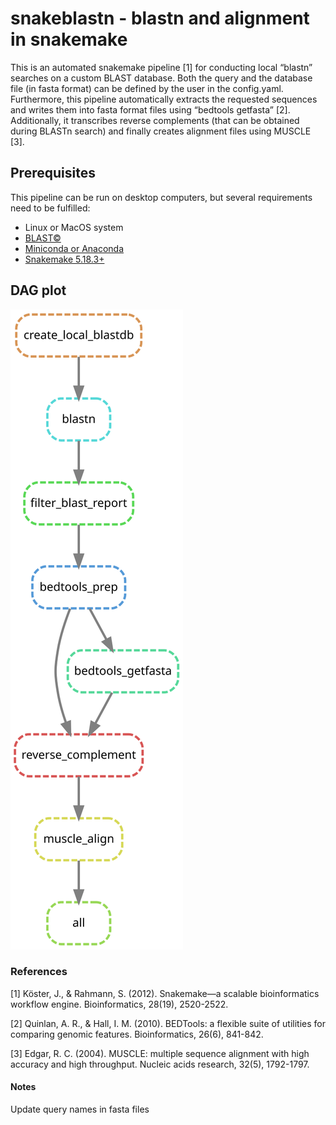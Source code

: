 # snakeblastn - blastn and alignment in snakemake

This is an automated snakemake pipeline [1] for conducting local “blastn” searches on a custom BLAST database. Both the query and the database file (in fasta format) can be defined by the user in the config.yaml. Furthermore, this pipeline automatically extracts the requested sequences and writes them into fasta format files using “bedtools getfasta” [2]. Additionally, it transcribes reverse complements (that can be obtained during BLASTn search) and finally creates alignment files using MUSCLE [3]. 

## Prerequisites

This pipeline can be run on desktop computers, but several requirements need to be fulfilled:

* Linux or MacOS system
* [BLAST&copy;](https://www.ncbi.nlm.nih.gov/books/NBK279690/)
* [Miniconda or Anaconda](https://docs.conda.io/projects/conda/en/latest/user-guide/install/)
* [Snakemake 5.18.3+](https://snakemake.readthedocs.io/en/stable/getting_started/installation.html)

## DAG plot

<img src="https://raw.githubusercontent.com/maxwagn/snakeblastn/c7ba2789f63e69a617f8a54bd950cb4624a749e7/dag.svg">


### References

[1] Köster, J., & Rahmann, S. (2012). Snakemake—a scalable bioinformatics workflow engine. Bioinformatics, 28(19), 2520-2522.

[2] Quinlan, A. R., & Hall, I. M. (2010). BEDTools: a flexible suite of utilities for comparing genomic features. Bioinformatics, 26(6), 841-842.

[3] Edgar, R. C. (2004). MUSCLE: multiple sequence alignment with high accuracy and high throughput. Nucleic acids research, 32(5), 1792-1797.


#### Notes

Update query names in fasta files


